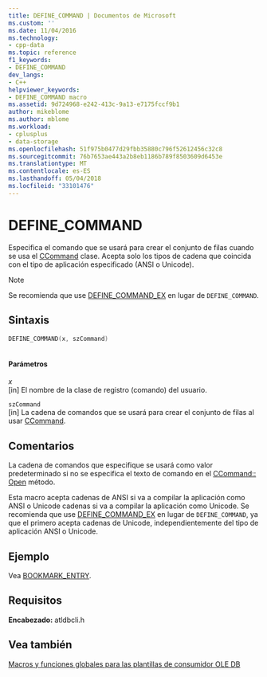 ```yaml
---
title: DEFINE_COMMAND | Documentos de Microsoft
ms.custom: ''
ms.date: 11/04/2016
ms.technology:
- cpp-data
ms.topic: reference
f1_keywords:
- DEFINE_COMMAND
dev_langs:
- C++
helpviewer_keywords:
- DEFINE_COMMAND macro
ms.assetid: 9d724968-e242-413c-9a13-e7175fccf9b1
author: mikeblome
ms.author: mblome
ms.workload:
- cplusplus
- data-storage
ms.openlocfilehash: 51f975b0477d29fbb35880c796f52612456c32c8
ms.sourcegitcommit: 76b7653ae443a2b8eb1186b789f8503609d6453e
ms.translationtype: MT
ms.contentlocale: es-ES
ms.lasthandoff: 05/04/2018
ms.locfileid: "33101476"
---
```

# <a name="definecommand"></a>DEFINE_COMMAND
Especifica el comando que se usará para crear el conjunto de filas cuando se usa el [CCommand](../../data/oledb/ccommand-class.md) clase. Acepta solo los tipos de cadena que coincida con el tipo de aplicación especificado (ANSI o Unicode).  
  
> [!NOTE]
>  Se recomienda que use [DEFINE_COMMAND_EX](../../data/oledb/define-command-ex.md) en lugar de `DEFINE_COMMAND`.  
  
## <a name="syntax"></a>Sintaxis  
  
```cpp
DEFINE_COMMAND(x, szCommand)  
  
```  
  
#### <a name="parameters"></a>Parámetros  
 *x*  
 [in] El nombre de la clase de registro (comando) del usuario.  
  
 `szCommand`  
 [in] La cadena de comandos que se usará para crear el conjunto de filas al usar [CCommand](../../data/oledb/ccommand-class.md).  
  
## <a name="remarks"></a>Comentarios  
 La cadena de comandos que especifique se usará como valor predeterminado si no se especifica el texto de comando en el [CCommand:: Open](../../data/oledb/ccommand-open.md) método.  
  
 Esta macro acepta cadenas de ANSI si va a compilar la aplicación como ANSI o Unicode cadenas si va a compilar la aplicación como Unicode. Se recomienda que use [DEFINE_COMMAND_EX](../../data/oledb/define-command-ex.md) en lugar de `DEFINE_COMMAND`, ya que el primero acepta cadenas de Unicode, independientemente del tipo de aplicación ANSI o Unicode.  
  
## <a name="example"></a>Ejemplo  
 Vea [BOOKMARK_ENTRY](../../data/oledb/bookmark-entry.md).  
  
## <a name="requirements"></a>Requisitos  
 **Encabezado:** atldbcli.h  
  
## <a name="see-also"></a>Vea también  
 [Macros y funciones globales para las plantillas de consumidor OLE DB](../../data/oledb/macros-and-global-functions-for-ole-db-consumer-templates.md)